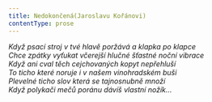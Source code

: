 ```yaml
---
title: Nedokončená(Jaroslavu Kořánovi)
contentType: prose
---
```


<section>

_Když psací stroj v tvé hlavě poržává a klapka po klapce  
Chce zpátky vyťukat včerejší hlučné šťastné noční vibrace  
Když ani cval těch cejchovaných kopyt nepřehluší  
To ticho které noruje i v našem vinohradském buši  
Plevelné ticho slov která se tajnosnubně množí  
Když polykači mečů poránu dávíš vlastní nožík…_

</section>
